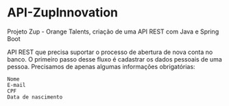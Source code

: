 # API-ZupInnovation
Projeto Zup - Orange Talents, criação de uma API REST  com Java  e Spring Boot 

API REST que precisa suportar o processo de abertura de nova conta no banco. 
O primeiro passo desse fluxo é cadastrar os dados pessoais de uma pessoa.
Precisamos de apenas algumas informações obrigatórias:

	Nome
	E-mail
	CPF
	Data de nascimento
